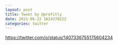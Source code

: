 ```yaml
--- 
layout: post 
title: Tweet by @profitly 
date: 2021-06-22 1624370222 
categories: twitter 
--- 
```

https://twitter.com/o/status/1407336755175604234